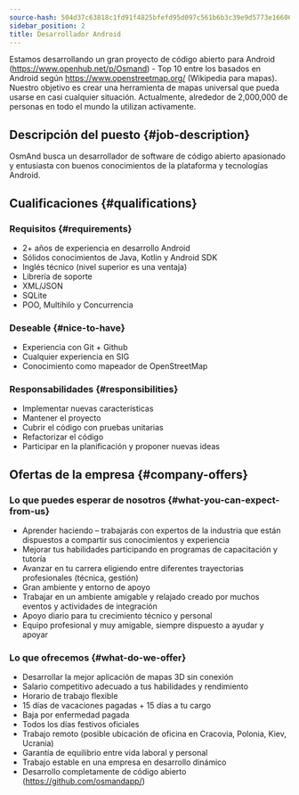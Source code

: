 ```yaml
---
source-hash: 504d37c63818c1fd91f4825bfefd95d097c561b6b3c39e9d5773e16606a55a9f
sidebar_position: 2
title: Desarrollador Android
---
```


Estamos desarrollando un gran proyecto de código abierto para Android (https://www.openhub.net/p/Osmand) - Top 10 entre los basados en Android según https://www.openstreetmap.org/ (Wikipedia para mapas). Nuestro objetivo es crear una herramienta de mapas universal que pueda usarse en casi cualquier situación. Actualmente, alrededor de 2,000,000 de personas en todo el mundo la utilizan activamente.

## Descripción del puesto {#job-description}
OsmAnd busca un desarrollador de software de código abierto apasionado y entusiasta con buenos conocimientos de la plataforma y tecnologías Android.

## Cualificaciones {#qualifications}

### Requisitos {#requirements}
- 2+ años de experiencia en desarrollo Android
- Sólidos conocimientos de Java, Kotlin y Android SDK
- Inglés técnico (nivel superior es una ventaja)
- Librería de soporte
- XML/JSON
- SQLite
- POO, Multihilo y Concurrencia

### Deseable {#nice-to-have}
- Experiencia con Git + Github
- Cualquier experiencia en SIG
- Conocimiento como mapeador de OpenStreetMap

### Responsabilidades {#responsibilities}
- Implementar nuevas características
- Mantener el proyecto
- Cubrir el código con pruebas unitarias
- Refactorizar el código
- Participar en la planificación y proponer nuevas ideas

## Ofertas de la empresa {#company-offers}

### Lo que puedes esperar de nosotros {#what-you-can-expect-from-us}
- Aprender haciendo – trabajarás con expertos de la industria que están dispuestos a compartir sus conocimientos y experiencia
- Mejorar tus habilidades participando en programas de capacitación y tutoría
- Avanzar en tu carrera eligiendo entre diferentes trayectorias profesionales (técnica, gestión)
- Gran ambiente y entorno de apoyo
- Trabajar en un ambiente amigable y relajado creado por muchos eventos y actividades de integración
- Apoyo diario para tu crecimiento técnico y personal
- Equipo profesional y muy amigable, siempre dispuesto a ayudar y apoyar

### Lo que ofrecemos {#what-do-we-offer}
- Desarrollar la mejor aplicación de mapas 3D sin conexión
- Salario competitivo adecuado a tus habilidades y rendimiento
- Horario de trabajo flexible
- 15 días de vacaciones pagadas + 15 días a tu cargo
- Baja por enfermedad pagada
- Todos los días festivos oficiales
- Trabajo remoto (posible ubicación de oficina en Cracovia, Polonia, Kiev, Ucrania)
- Garantía de equilibrio entre vida laboral y personal
- Trabajo estable en una empresa en desarrollo dinámico
- Desarrollo completamente de código abierto (https://github.com/osmandapp/)